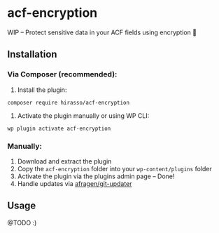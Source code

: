 # acf-encryption

WIP – Protect sensitive data in your ACF fields using encryption 🔐

## Installation

### Via Composer (recommended):

1. Install the plugin:

```shell
composer require hirasso/acf-encryption
```

1. Activate the plugin manually or using WP CLI:

```shell
wp plugin activate acf-encryption
```

### Manually:

1. Download and extract the plugin
2. Copy the `acf-encryption` folder into your `wp-content/plugins` folder
3. Activate the plugin via the plugins admin page – Done!
4. Handle updates via [afragen/git-updater](https://github.com/afragen/git-updater)

## Usage

@TODO :)